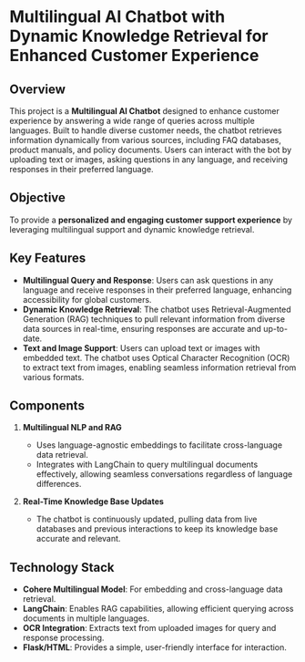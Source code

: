 # Multilingual AI Chatbot with Dynamic Knowledge Retrieval for Enhanced Customer Experience

## Overview
This project is a **Multilingual AI Chatbot** designed to enhance customer experience by answering a wide range of queries across multiple languages. Built to handle diverse customer needs, the chatbot retrieves information dynamically from various sources, including FAQ databases, product manuals, and policy documents. Users can interact with the bot by uploading text or images, asking questions in any language, and receiving responses in their preferred language.

## Objective
To provide a **personalized and engaging customer support experience** by leveraging multilingual support and dynamic knowledge retrieval.

## Key Features
- **Multilingual Query and Response**: Users can ask questions in any language and receive responses in their preferred language, enhancing accessibility for global customers.
- **Dynamic Knowledge Retrieval**: The chatbot uses Retrieval-Augmented Generation (RAG) techniques to pull relevant information from diverse data sources in real-time, ensuring responses are accurate and up-to-date.
- **Text and Image Support**: Users can upload text or images with embedded text. The chatbot uses Optical Character Recognition (OCR) to extract text from images, enabling seamless information retrieval from various formats.

## Components
1. **Multilingual NLP and RAG**
   - Uses language-agnostic embeddings to facilitate cross-language data retrieval.
   - Integrates with LangChain to query multilingual documents effectively, allowing seamless conversations regardless of language differences.

2. **Real-Time Knowledge Base Updates**
   - The chatbot is continuously updated, pulling data from live databases and previous interactions to keep its knowledge base accurate and relevant.

## Technology Stack
- **Cohere Multilingual Model**: For embedding and cross-language data retrieval.
- **LangChain**: Enables RAG capabilities, allowing efficient querying across documents in multiple languages.
- **OCR Integration**: Extracts text from uploaded images for query and response processing.
- **Flask/HTML**: Provides a simple, user-friendly interface for interaction.


